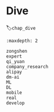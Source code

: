 # Dive
:label:`chap_dive`
​

```toc
:maxdepth: 2

zongshen
expert
qi_yuan
company_research
alipay
dm-ai
ML
DL
mobile
real
develop
```


